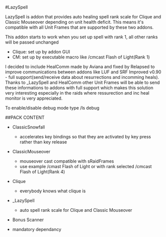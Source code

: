 #LazySpell

LazySpell is addon that provides auto healing spell rank scale for Clique and Classic Mouseover depending on unit health deficit. This means it's compatible with all Unit Frames that are supported by these two addons.

This addon starts to work when you set up spell with rank 1, all other ranks will be passed unchanged

- Clique: set up by addon GUI
- CM: set up by executable macro like /cmcast Flash of Light(Rank 1)

I decided to include HealComm made by Aviana and fixed by Relapsed to improve communications between addons like LUF and SRF Improved v0.90 - full support(send/receive data about resurrections and incomming heals).
Thanks to _LazySpell and HealComm other Unit Frames will be able to send these informations to addons with full support which makes this solution very interesting especially in the raids where ressurection and inc heal monitor is very appreciated.

To enable/disable debug mode type /ls debug


##PACK CONTENT
- ClassicSnowfall
  - accelerates key bindings so that they are activated by key press rather than key release

- ClassicMouseover
  - mouseover cast compatible with sRaidFrames
  - use example /cmast Flash of Light or with rank selected /cmcast Flash of Light(Rank 4)

- Clique
  - everybody knows what clique is

- _LazySpell
  - auto spell rank scale for Clique and Classic Mouseover

- Bonus Scanner
- mandatory dependancy


